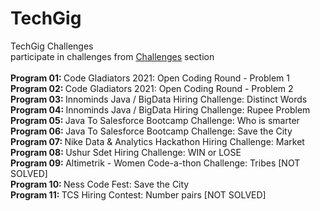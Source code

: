 # TechGig
TechGig Challenges
<br/>
participate in challenges from [Challenges](https://www.techgig.com/challenge) section
<br/>
<br/> <b> Program 01: </b> Code Gladiators 2021: Open Coding Round - Problem 1
<br/> <b> Program 02: </b> Code Gladiators 2021: Open Coding Round - Problem 2
<br/> <b> Program 03: </b> Innominds Java / BigData Hiring Challenge: Distinct Words
<br/> <b> Program 04: </b> Innominds Java / BigData Hiring Challenge: Rupee Problem
<br/> <b> Program 05: </b> Java To Salesforce Bootcamp Challenge: Who is smarter
<br/> <b> Program 06: </b> Java To Salesforce Bootcamp Challenge: Save the City
<br/> <b> Program 07: </b> Nike Data & Analytics Hackathon Hiring Challenge: Market
<br/> <b> Program 08: </b> Ushur Sdet Hiring Challenge: WIN or LOSE
<br/> <b> Program 09: </b> Altimetrik - Women Code-a-thon Challenge: Tribes [NOT SOLVED]
<br/> <b> Program 10: </b> Ness Code Fest: Save the City
<br/> <b> Program 11: </b> TCS Hiring Contest: Number pairs [NOT SOLVED]

